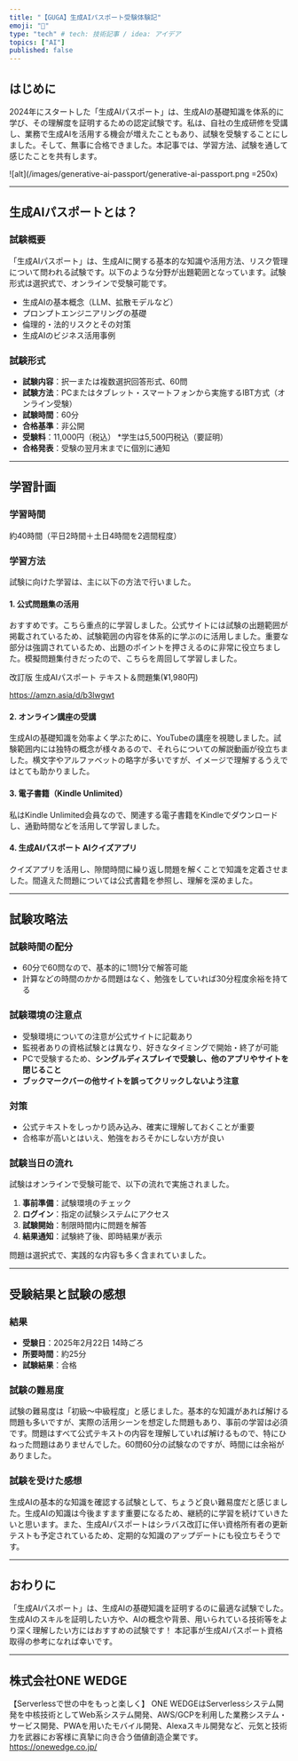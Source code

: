 ```yaml
---
title: "【GUGA】生成AIパスポート受験体験記"
emoji: "🛂"
type: "tech" # tech: 技術記事 / idea: アイデア
topics: ["AI"]
published: false
---
```


## はじめに

2024年にスタートした「生成AIパスポート」は、生成AIの基礎知識を体系的に学び、その理解度を証明するための認定試験です。私は、自社の生成研修を受講し、業務で生成AIを活用する機会が増えたこともあり、試験を受験することにしました。そして、無事に合格できました。本記事では、学習方法、試験を通して感じたことを共有します。

![alt](/images/generative-ai-passport/generative-ai-passport.png =250x)

---

## 生成AIパスポートとは？

### 試験概要

「生成AIパスポート」は、生成AIに関する基本的な知識や活用方法、リスク管理について問われる試験です。以下のような分野が出題範囲となっています。試験形式は選択式で、オンラインで受験可能です。

- 生成AIの基本概念（LLM、拡散モデルなど）
- プロンプトエンジニアリングの基礎
- 倫理的・法的リスクとその対策
- 生成AIのビジネス活用事例

### 試験形式

- **試験内容**：択一または複数選択回答形式、60問
- **試験方法**：PCまたはタブレット・スマートフォンから実施するIBT方式（オンライン受験）
- **試験時間**：60分
- **合格基準**：非公開
- **受験料**：11,000円（税込） *学生は5,500円税込（要証明）
- **合格発表**：受験の翌月末までに個別に通知

---

## 学習計画

### 学習時間

約40時間（平日2時間＋土日4時間を2週間程度）
 
### 学習方法

試験に向けた学習は、主に以下の方法で行いました。

#### 1. 公式問題集の活用

おすすめです。こちら重点的に学習しました。公式サイトには試験の出題範囲が掲載されているため、試験範囲の内容を体系的に学ぶのに活用しました。重要な部分は強調されているため、出題のポイントを押さえるのに非常に役立ちました。模擬問題集付きだったので、こちらを周回して学習しました。

改訂版 生成AIパスポート テキスト＆問題集(¥1,980円)

https://amzn.asia/d/b3lwgwt

#### 2. オンライン講座の受講

生成AIの基礎知識を効率よく学ぶために、YouTubeの講座を視聴しました。試験範囲内には独特の概念が様々あるので、それらについての解説動画が役立ちました。横文字やアルファベットの略字が多いですが、イメージで理解するうえではとても助かりました。

#### 3. 電子書籍（Kindle Unlimited）

私はKindle Unlimited会員なので、関連する電子書籍をKindleでダウンロードし、通勤時間などを活用して学習しました。

#### 4. 生成AIパスポート AIクイズアプリ

クイズアプリを活用し、隙間時間に繰り返し問題を解くことで知識を定着させました。間違えた問題については公式書籍を参照し、理解を深めました。

---

## 試験攻略法

### 試験時間の配分

- 60分で60問なので、基本的に1問1分で解答可能
- 計算などの時間のかかる問題はなく、勉強をしていれば30分程度余裕を持てる

### 試験環境の注意点

- 受験環境についての注意が公式サイトに記載あり
- 監視者ありの資格試験とは異なり、好きなタイミングで開始・終了が可能
- PCで受験するため、**シングルディスプレイで受験し、他のアプリやサイトを閉じること**
- **ブックマークバーの他サイトを誤ってクリックしないよう注意**

### 対策

- 公式テキストをしっかり読み込み、確実に理解しておくことが重要
- 合格率が高いとはいえ、勉強をおろそかにしない方が良い

### 試験当日の流れ

試験はオンラインで受験可能で、以下の流れで実施されました。

1. **事前準備**：試験環境のチェック
2. **ログイン**：指定の試験システムにアクセス
3. **試験開始**：制限時間内に問題を解答
4. **結果通知**：試験終了後、即時結果が表示

問題は選択式で、実践的な内容も多く含まれていました。

---

## 受験結果と試験の感想

### 結果

- **受験日**：2025年2月22日 14時ごろ
- **所要時間**：約25分
- **試験結果**：合格

### 試験の難易度

試験の難易度は「初級～中級程度」と感じました。基本的な知識があれば解ける問題も多いですが、実際の活用シーンを想定した問題もあり、事前の学習は必須です。問題はすべて公式テキストの内容を理解していれば解けるもので、特にひねった問題はありませんでした。60問60分の試験なのですが、時間には余裕がありました。

### 試験を受けた感想

生成AIの基本的な知識を確認する試験として、ちょうど良い難易度だと感じました。生成AIの知識は今後ますます重要になるため、継続的に学習を続けていきたいと思います。また、生成AIパスポートはシラバス改訂に伴い資格所有者の更新テストも予定されているため、定期的な知識のアップデートにも役立ちそうです。

---

## おわりに

「生成AIパスポート」は、生成AIの基礎知識を証明するのに最適な試験でした。
生成AIのスキルを証明したい方や、AIの概念や背景、用いられている技術等をより深く理解したい方にはおすすめの試験です！
本記事が生成AIパスポート資格取得の参考になれば幸いです。

---

## 株式会社ONE WEDGE
【Serverlessで世の中をもっと楽しく】
ONE WEDGEはServerlessシステム開発を中核技術としてWeb系システム開発、AWS/GCPを利用した業務システム・サービス開発、PWAを用いたモバイル開発、Alexaスキル開発など、元気と技術力を武器にお客様に真摯に向き合う価値創造企業です。
https://onewedge.co.jp/
